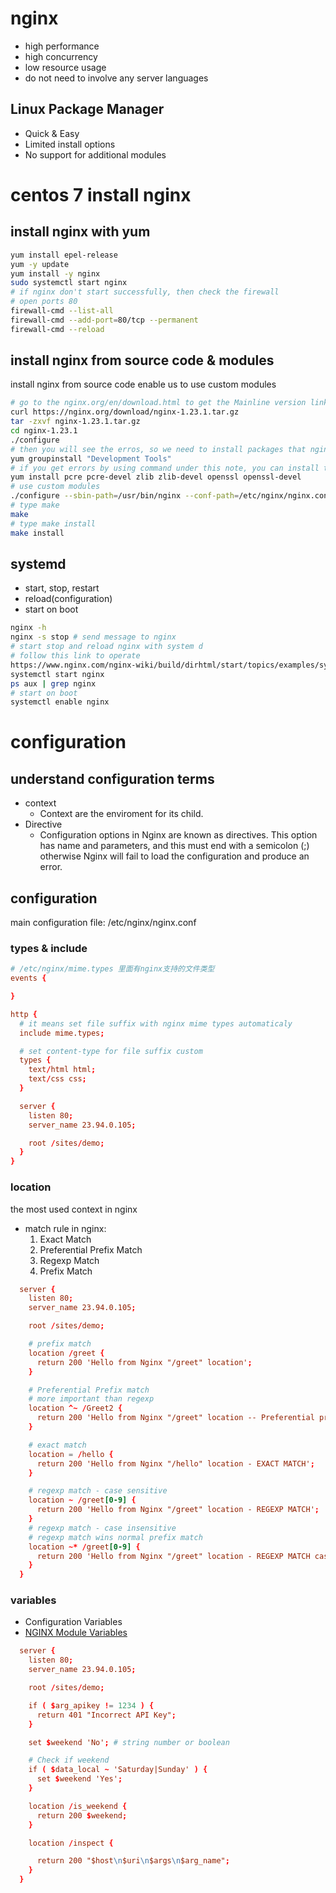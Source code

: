 # nginx

- high performance
- high concurrency
- low resource usage
- do not need to involve any server languages

## Linux Package Manager

- Quick & Easy
- Limited install options
- No support for additional modules

# centos 7 install nginx

## install nginx with yum

```bash
yum install epel-release
yum -y update
yum install -y nginx
sudo systemctl start nginx
# if nginx don't start successfully, then check the firewall
# open ports 80
firewall-cmd --list-all
firewall-cmd --add-port=80/tcp --permanent
firewall-cmd --reload
```

## install nginx from source code & modules

install nginx from source code enable us to use custom modules

```bash
# go to the nginx.org/en/download.html to get the Mainline version link: e.g. https://nginx.org/download/nginx-1.23.1.tar.gz
curl https://nginx.org/download/nginx-1.23.1.tar.gz
tar -zxvf nginx-1.23.1.tar.gz
cd nginx-1.23.1
./configure
# then you will see the erros, so we need to install packages that nginx needs.
yum groupinstall "Development Tools"
# if you get errors by using command under this note, you can install those packages independently, because some packages you may installed previously.
yum install pcre pcre-devel zlib zlib-devel openssl openssl-devel
# use custom modules
./configure --sbin-path=/usr/bin/nginx --conf-path=/etc/nginx/nginx.conf --error-log-path=/var/log/nginx/error.log --http-log-path=/var/log/nginx/access.log --with-pcre  --pid-path=/var/run/nginx.pid --with-http_ssl_module
# type make
make
# type make install
make install
```

## systemd

- start, stop, restart
- reload(configuration)
- start on boot

```bash
nginx -h
nginx -s stop # send message to nginx
# start stop and reload nginx with system d
# follow this link to operate
https://www.nginx.com/nginx-wiki/build/dirhtml/start/topics/examples/systemd/
systemctl start nginx
ps aux | grep nginx
# start on boot
systemctl enable nginx
```

# configuration

## understand configuration terms

- context
  - Context are the enviroment for its child.
- Directive
  - Configuration options in Nginx are known as directives. This option has name and parameters, and this must end with a semicolon (;) otherwise Nginx will fail to load the configuration and produce an error.

## configuration

main configuration file: /etc/nginx/nginx.conf

### types & include

```conf
# /etc/nginx/mime.types 里面有nginx支持的文件类型
events {

}

http {
  # it means set file suffix with nginx mime types automaticaly
  include mime.types;

  # set content-type for file suffix custom
  types {
    text/html html;
    text/css css;
  }

  server {
    listen 80;
    server_name 23.94.0.105;

    root /sites/demo;
  }
}
```

### location

the most used context in nginx

- match rule in nginx:
  1. Exact Match
  2. Preferential Prefix Match
  3. Regexp Match
  4. Prefix Match

```conf
  server {
    listen 80;
    server_name 23.94.0.105;

    root /sites/demo;

    # prefix match
    location /greet {
      return 200 'Hello from Nginx "/greet" location';
    }

    # Preferential Prefix match
    # more important than regexp
    location ^~ /Greet2 {
      return 200 'Hello from Nginx "/greet" location -- Preferential prefix match';
    }

    # exact match
    location = /hello {
      return 200 'Hello from Nginx "/hello" location - EXACT MATCH';
    }

    # regexp match - case sensitive
    location ~ /greet[0-9] {
      return 200 'Hello from Nginx "/greet" location - REGEXP MATCH';
    }
    # regexp match - case insensitive
    # regexp match wins normal prefix match
    location ~* /greet[0-9] {
      return 200 'Hello from Nginx "/greet" location - REGEXP MATCH case in sensitive';
    }
  }
```

### variables

- Configuration Variables
- [NGINX Module Variables](https://nginx.org/en/docs/varindex.html)

```conf
  server {
    listen 80;
    server_name 23.94.0.105;

    root /sites/demo;

    if ( $arg_apikey != 1234 ) {
      return 401 "Incorrect API Key";
    }

    set $weekend 'No'; # string number or boolean

    # Check if weekend
    if ( $data_local ~ 'Saturday|Sunday' ) {
      set $weekend 'Yes';
    }

    location /is_weekend {
      return 200 $weekend;
    }

    location /inspect {

      return 200 "$host\n$uri\n$args\n$arg_name";
    }
  }
```

